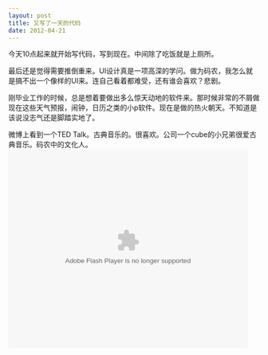 ```yaml
---
layout: post
title: 又写了一天的代码
date: 2012-04-21
---
```


<p>今天10点起来就开始写代码，写到现在。中间除了吃饭就是上厕所。</p>
<p>最后还是觉得需要推倒重来。UI设计真是一项高深的学问。做为码农，我怎么就是搞不出一个像样的UI来。连自己看着都难受，还有谁会喜欢？悲剧。</p>
<p>刚毕业工作的时候，总是想着要做出多么惊天动地的软件来。那时候非常的不屑做现在这些天气预报，闹钟，日历之类的小p软件。现在是做的热火朝天。不知道是该说没志气还是脚踏实地了。</p>
<p>微博上看到一个TED Talk。古典音乐的。很喜欢。公司一个cube的小兄弟很爱古典音乐。码农中的文化人。<br />
<embed src="http://player.youku.com/player.php/sid/XMzQwNTMxMDc2/v.swf" quality="high" width="480" height="400" align="middle" allowScriptAccess="sameDomain" allowFullscreen="true" type="application/x-shockwave-flash"></embed></p>

